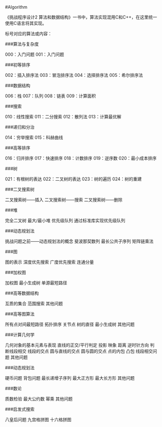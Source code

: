 #Algorithm

《挑战程序设计2 算法和数据结构》一书中，算法实现混用C和C++，在这里统一使用C语言将其实现。

标号对应的算法或内容：

###算法与复杂度

000：入门问题
001：入门问题

###初等排序

002：插入排序法
003：冒泡排序法
004：选择排序法
005：希尔排序法

###数据结构

006：栈
007：队列
008：链表
009：计算面积

###搜索

010：线性搜索
011：二分搜索
012：散列法
013：计算最优解

###递归和分治

014：穷举搜索
015：科赫曲线

###高等排序

016：归并排序
017：快速排序
018：计数排序
019：逆序数
020：最小成本排序

###树

021：有根树的表达 
022：二叉树的表达 
023：树的遍历 
024：树的重建

###二叉搜索树 

二叉搜索树——插入 
二叉搜索树——搜索 
二叉搜索树——删除 

###堆 

完全二叉树 
最大/最小堆
优先级队列 
通过标准库实现优先级队列

###动态规划法

挑战问题之前——动态规划法的概念
斐波那契数列 
最长公共子序列 
矩阵链乘法

###图 

图的表示 
深度优先搜索 
广度优先搜索 
连通分量

###加权图

加权图
最小生成树
单源最短路径

###高等数据结构 

互质的集合 
范围搜索 
其他问题 

###高等图算法 

所有点对间最短路径
拓扑排序 
关节点 
树的直径 
最小生成树 
其他问题 

###计算几何学

几何对象的基本元素与表现
直线的正交/平行判定 
投影
映象
距离
逆时针方向 
判断线段相交 
线段的交点 
圆与直线的交点 
圆与圆的交点 
点的内包 
凸包
线段相交问题 
其他问题 

###动态规划法 

硬币问题 
背包问题 
最长递增子序列
最大正方形
最大长方形 
其他问题

###数论 

质数检验
最大公约数 
幂乘
其他问题

###启发式搜索

八皇后问题
九宫格拼图
十六格拼图